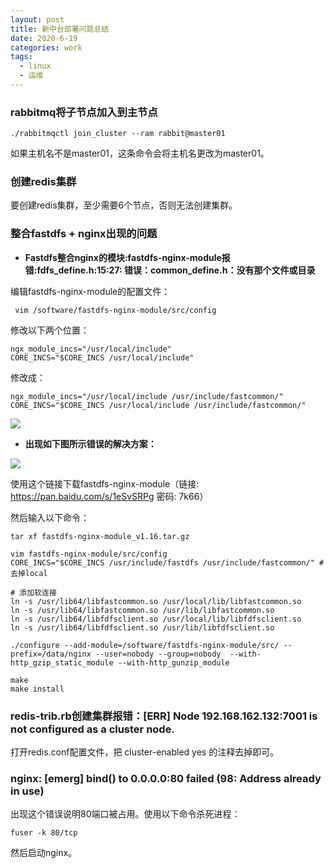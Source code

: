 ```yaml
---
layout: post
title: 新中台部署问题总结
date: 2020-6-19
categories: work
tags: 
  - linux
  - 运维
---
```


### rabbitmq将子节点加入到主节点

```
./rabbitmqctl join_cluster --ram rabbit@master01
```

如果主机名不是master01，这条命令会将主机名更改为master01。

### 创建redis集群

要创建redis集群，至少需要6个节点，否则无法创建集群。

### 整合fastdfs + nginx出现的问题

- **Fastdfs整合nginx的模块:fastdfs-nginx-module报错:fdfs_define.h:15:27: 错误：common_define.h：没有那个文件或目录**

编辑fastdfs-nginx-module的配置文件：

```shell
 vim /software/fastdfs-nginx-module/src/config
```

修改以下两个位置：

```
ngx_module_incs="/usr/local/include"
CORE_INCS="$CORE_INCS /usr/local/include"
```

修改成：

```
ngx_module_incs="/usr/local/include /usr/include/fastcommon/"
CORE_INCS="$CORE_INCS /usr/local/include /usr/include/fastcommon/"
```

![](http://m.qpic.cn/psc?/V148DVWB3fRuPX/.2zjIxUMH7Q2WFRfFWg99AuEla.yGZmCYcZboOSFwsN7p6Gm2572uvVQeyGKiqyGr9v*9wEtOx2Mro2dvAwrTg!!/b&bo=.wVzAQAAAAADB64!&rf=viewer_4)

- **出现如下图所示错误的解决方案：**

![](http://m.qpic.cn/psc?/V148DVWB3fRuPX/.2zjIxUMH7Q2WFRfFWg99MIi6vV0mr9ZEPIM1qcJn8S891lBrWThl6bI3RZ.C26EHt6YTGLxTnQMnYLmYnocQA!!/b&bo=hASaAQAAAAADBzk!&rf=viewer_4)

使用这个链接下载fastdfs-nginx-module（链接: https://pan.baidu.com/s/1eSvSRPg 密码: 7k66）

然后输入以下命令：

```
tar xf fastdfs-nginx-module_v1.16.tar.gz

vim fastdfs-nginx-module/src/config
CORE_INCS="$CORE_INCS /usr/include/fastdfs /usr/include/fastcommon/" #去掉local

# 添加软连接
ln -s /usr/lib64/libfastcommon.so /usr/local/lib/libfastcommon.so
ln -s /usr/lib64/libfastcommon.so /usr/lib/libfastcommon.so
ln -s /usr/lib64/libfdfsclient.so /usr/local/lib/libfdfsclient.so
ln -s /usr/lib64/libfdfsclient.so /usr/lib/libfdfsclient.so 

./configure --add-module=/software/fastdfs-nginx-module/src/ --prefix=/data/nginx --user=nobody --group=nobody  --with-http_gzip_static_module --with-http_gunzip_module

make
make install
```

### redis-trib.rb创建集群报错：[ERR] Node 192.168.162.132:7001 is not configured as a cluster node.

打开redis.conf配置文件，把 cluster-enabled yes 的注释去掉即可。

### nginx: [emerg] bind() to 0.0.0.0:80 failed (98: Address already in use)

出现这个错误说明80端口被占用。使用以下命令杀死进程：

```
fuser -k 80/tcp
```

然后启动nginx。